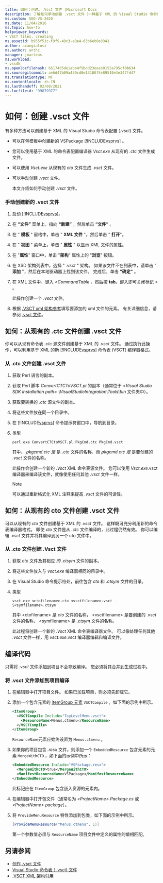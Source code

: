 ```yaml
---
title: 如何：创建。.Vsct 文件 |Microsoft Docs
description: 了解如何手动创建 .vsct 文件（一种基于 XML 的 Visual Studio 命令表配置文件）。
ms.custom: SEO-VS-2020
ms.date: 11/04/2016
ms.topic: how-to
helpviewer_keywords:
- VSCT files, creating
ms.assetid: b955f51c-f9f9-49c3-a8e4-63b6eb0e0341
author: acangialosi
ms.author: anthc
manager: jmartens
ms.workload:
- vssdk
ms.openlocfilehash: 66174d5de1abb4f5bdd23eeab0155a795cf0b634
ms.sourcegitcommit: ae6d47b09a439cd0e13180f5e89510e3e347fd47
ms.translationtype: MT
ms.contentlocale: zh-CN
ms.lasthandoff: 02/08/2021
ms.locfileid: "99879977"
---
```

# <a name="how-to-create-a-vsct-file"></a>如何：创建 .vsct 文件

有多种方法可以创建基于 XML 的 Visual Studio 命令表配置 (*.vsct*) 文件。

- 可以在包模板中创建新的 VSPackage [!INCLUDE[vsprvs](../../code-quality/includes/vsprvs_md.md)] 。

- 您可以使用基于 XML 的命令表配置编译器 *Vsct.exe* 从现有的 *.ctc* 文件生成文件。

- 可以使用 *Vsct.exe* 从现有的 *cto* 文件生成 *.vsct* 文件。

- 可以手动创建 *.vsct* 文件。

  本文介绍如何手动创建 *.vsct* 文件。

### <a name="to-manually-create-a-new-vsct-file"></a>手动创建新的 .vsct 文件

1. 启动 [!INCLUDE[vsprvs](../../code-quality/includes/vsprvs_md.md)]。

2. 在 **“文件”** 菜单上，指向 **“新建”** ，然后单击 **“文件”** 。

3. 在 " **模板** " 窗格中，单击 " **XML 文件** "，然后单击 " **打开**"。

4. 在 " **视图** " 菜单上，单击 " **属性** " 以显示 XML 文件的属性。

5. 在 "**属性**" 窗口中，单击 "**架构**" 属性上的 "**浏览**" 按钮。

6. 在 XSD 架构列表中，选择 " *.vsct* " 架构。 如果该文件不在列表中，请单击 " **添加** "，然后在本地驱动器上找到该文件。 完成后，单击 **"确定"** 。

7. 在 XML 文件中，键入 *<CommandTable* ，然后按 **tab**。键入即可关闭标记 *>* 。

    此操作创建一个 *.vsct* 文件。

8. 根据 [.VSCT xml 架构参考](../../extensibility/vsct-xml-schema-reference.md)填写要添加的 xml 文件的元素。 有关详细信息，请参阅 [.vsct 文件](../../extensibility/internals/authoring-dot-vsct-files.md)。

<a name="how-to-create-a-dot-vsct-file-from-an-existing-dot-ctc-file"></a>

## <a name="how-to-create-a-vsct-file-from-an-existing-ctc-file"></a>如何：从现有的 .ctc 文件创建 .vsct 文件

你可以从现有命令表 *.ctc* 源文件创建基于 XML 的 *.vsct* 文件。 通过执行此操作，可以利用基于 XML 的新 [!INCLUDE[vsprvs](../../code-quality/includes/vsprvs_md.md)] 命令表 (VSCT) 编译器格式。

### <a name="to-create-a-vsct-file-from-a-ctc-file"></a>从 .ctc 文件创建 .vsct  文件

1. 获取 Perl 语言的副本。

2. 获取 Perl 脚本 *ConvertCTCToVSCT.pl* 的副本（通常位于 *\<Visual Studio SDK installation path> \VisualStudioIntegration\Tools\bin* 文件夹中）。

3. 获取要转换的 *.ctc* 源文件的副本。

4. 将这些文件放在同一个目录中。

5. 在 [!INCLUDE[vsprvs](../../code-quality/includes/vsprvs_md.md)] 命令提示符窗口中，导航到目录。

6. 类型

   ```
   perl.exe ConvertCTCtoVSCT.pl PkgCmd.ctc PkgCmd.vsct
   ```

    其中， *pkgcmd.ctc 是* 是 *.ctc* 文件的名称，而 *pkgcmd.ctc 是* 是要创建的 *.vsct* 文件的名称。

    此操作会创建一个新的 *.Vsct* XML 命令表源文件。 您可以使用 *Vsct.exe*.vsct 编译器来编译该文件，就像使用任何其他 *.vsct* 文件一样。

   > [!NOTE]
   > 可以通过重新格式化 XML 注释来提高 *.vsct* 文件的可读性。

<a name="how-to-create-a-dot-vsct-file-from-an-existing-dot-cto-file"></a>

## <a name="how-to-create-a-vsct-file-from-an-existing-cto-file"></a>如何：从现有的 cto 文件创建 .vsct 文件

可以从现有的 *cto* 文件创建基于 XML 的 *.vsct* 文件。 这样既可充分利用新的命令表编译器格式。 即使 *cto* 文件是从 *.ctc* 文件编译的，此过程仍然有效。 你可以编辑 *.vsct* 文件并将其编译到另一个 cto 文件中。

### <a name="to-create-a-vsct-file-from-a-cto-file"></a>从 .cto 文件创建 .Vsct 文件

1. 获取 *cto* 文件及其相应 *的 .ctsym* 文件的副本。

2. 将这些文件放入与 *vsct.exe* 编译器相同的目录中。

3. 在 Visual Studio 命令提示符处，前往包含 *cto* 和 *.ctsym* 文件的目录。

4. 类型

    ```
    vsct.exe <ctofilename>.cto <vsctfilename>.vsct -S<symfilename>.ctsym
    ```

     其中 \<ctofilename\> 是 *cto* 文件的名称， \<vsctfilename\> 是要创建的 *.vsct* 文件的名称， \<symfilename\> 是 *.ctsym* 文件的名称。

     此过程将创建一个新的 *.Vsct* XML 命令表编译器文件。 可以像处理任何其他 *.vsct* 文件一样，用 *vsct.exe*.vsct 编译器编辑和编译文件。

## <a name="compile-the-code"></a>编译代码
 只需将 *.vsct* 文件添加到项目不会导致编译。 您必须将其合并到生成过程中。

### <a name="to-add-a-vsct-file-to-project-compilation"></a>将 .vsct 文件添加到项目编译

1. 在编辑器中打开项目文件。 如果已加载项目，则必须先卸载它。

2. 添加一个包含元素的 [ItemGroup 元素](../../msbuild/itemgroup-element-msbuild.md) `VSCTCompile` ，如下面的示例中所示。

    ```xml
    <ItemGroup>
      <VSCTCompile Include="TopLevelMenu.vsct">
        <ResourceName>Menus.ctmenu</ResourceName>
      </VSCTCompile>
    </ItemGroup>

    ```

     `ResourceName`元素应始终设置为 `Menus.ctmenu` 。

3. 如果你的项目包含 *.resx* 文件，则添加一个 `EmbeddedResource` 包含元素的元素 `MergeWithCTO` ，如下面的示例中所示：

    ```xml
    <EmbeddedResource Include="VSPackage.resx">
      <MergeWithCTO>true</MergeWithCTO>
      <ManifestResourceName>VSPackage</ManifestResourceName>
    </EmbeddedResource>

    ```

     此标记应在 `ItemGroup` 包含嵌入资源的元素内。

4. 在编辑器中打开包文件（通常名为 *\<ProjectName\> Package.cs* 或 *\<ProjectName\> package*）。

5. 将 `ProvideMenuResource` 特性添加到包类，如下面的示例中所示。

    ```csharp
    [ProvideMenuResource("Menus.ctmenu", 1)]
    ```

     第一个参数值必须与 `ResourceName` 项目文件中定义的属性的值相匹配。

## <a name="see-also"></a>另请参阅
- [创作 .vsct 文件](../../extensibility/internals/authoring-dot-vsct-files.md)
- [Visual Studio 命令表 ( .vsct) 文件](../../extensibility/internals/visual-studio-command-table-dot-vsct-files.md)
- [.VSCT XML 架构引用](../../extensibility/vsct-xml-schema-reference.md)
